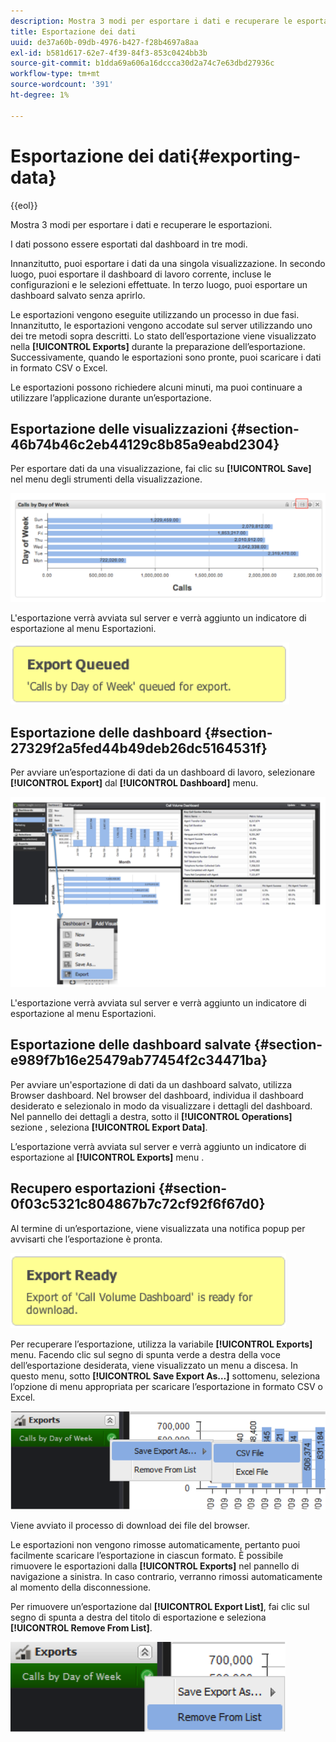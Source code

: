 ```yaml
---
description: Mostra 3 modi per esportare i dati e recuperare le esportazioni.
title: Esportazione dei dati
uuid: de37a60b-09db-4976-b427-f28b4697a8aa
exl-id: b581d617-62e7-4f39-84f3-853c0424bb3b
source-git-commit: b1dda69a606a16dccca30d2a74c7e63dbd27936c
workflow-type: tm+mt
source-wordcount: '391'
ht-degree: 1%

---
```


# Esportazione dei dati{#exporting-data}

{{eol}}

Mostra 3 modi per esportare i dati e recuperare le esportazioni.

I dati possono essere esportati dal dashboard in tre modi.

Innanzitutto, puoi esportare i dati da una singola visualizzazione. In secondo luogo, puoi esportare il dashboard di lavoro corrente, incluse le configurazioni e le selezioni effettuate. In terzo luogo, puoi esportare un dashboard salvato senza aprirlo.

Le esportazioni vengono eseguite utilizzando un processo in due fasi. Innanzitutto, le esportazioni vengono accodate sul server utilizzando uno dei tre metodi sopra descritti. Lo stato dell’esportazione viene visualizzato nella **[!UICONTROL Exports]** durante la preparazione dell’esportazione. Successivamente, quando le esportazioni sono pronte, puoi scaricare i dati in formato CSV o Excel.

Le esportazioni possono richiedere alcuni minuti, ma puoi continuare a utilizzare l’applicazione durante un’esportazione.

## Esportazione delle visualizzazioni {#section-46b74b46c2eb44129c8b85a9eabd2304}

Per esportare dati da una visualizzazione, fai clic su **[!UICONTROL Save]** nel menu degli strumenti della visualizzazione.

![](assets/export_visual.png)

L&#39;esportazione verrà avviata sul server e verrà aggiunto un indicatore di esportazione al menu Esportazioni.

![](assets/export_queued.png)

## Esportazione delle dashboard {#section-27329f2a5fed44b49deb26dc5164531f}

Per avviare un’esportazione di dati da un dashboard di lavoro, selezionare **[!UICONTROL Export]** dal **[!UICONTROL Dashboard]** menu.

![](assets/export_dashboard.png)

L&#39;esportazione verrà avviata sul server e verrà aggiunto un indicatore di esportazione al menu Esportazioni.

## Esportazione delle dashboard salvate {#section-e989f7b16e25479ab77454f2c34471ba}

Per avviare un&#39;esportazione di dati da un dashboard salvato, utilizza Browser dashboard. Nel browser del dashboard, individua il dashboard desiderato e selezionalo in modo da visualizzare i dettagli del dashboard. Nel pannello dei dettagli a destra, sotto il **[!UICONTROL Operations]** sezione , seleziona **[!UICONTROL Export Data]**.

L’esportazione verrà avviata sul server e verrà aggiunto un indicatore di esportazione al **[!UICONTROL Exports]** menu .

## Recupero esportazioni {#section-0f03c5321c804867b7c72cf92f6f67d0}

Al termine di un’esportazione, viene visualizzata una notifica popup per avvisarti che l’esportazione è pronta.

![](assets/export_ready.png)

Per recuperare l’esportazione, utilizza la variabile **[!UICONTROL Exports]** menu. Facendo clic sul segno di spunta verde a destra della voce dell’esportazione desiderata, viene visualizzato un menu a discesa. In questo menu, sotto **[!UICONTROL Save Export As…]** sottomenu, seleziona l’opzione di menu appropriata per scaricare l’esportazione in formato CSV o Excel.

![](assets/export_save_as.png)

Viene avviato il processo di download dei file del browser.

Le esportazioni non vengono rimosse automaticamente, pertanto puoi facilmente scaricare l’esportazione in ciascun formato. È possibile rimuovere le esportazioni dalla **[!UICONTROL Exports]** nel pannello di navigazione a sinistra. In caso contrario, verranno rimossi automaticamente al momento della disconnessione.

Per rimuovere un’esportazione dal **[!UICONTROL Export List]**, fai clic sul segno di spunta a destra del titolo di esportazione e seleziona **[!UICONTROL Remove From List]**.

![](assets/export_remove_from_list.png)
